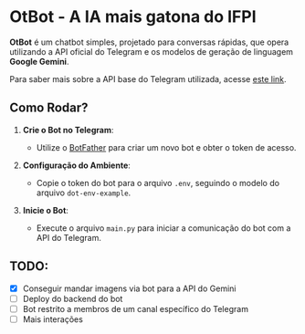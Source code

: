 # OtBot - A IA mais gatona do IFPI

**OtBot** é um chatbot simples, projetado para conversas rápidas, que opera utilizando a API oficial do Telegram e os modelos de geração de linguagem **Google Gemini**.

Para saber mais sobre a API base do Telegram utilizada, acesse [este link](#).

## Como Rodar?

1. **Crie o Bot no Telegram**:  
   - Utilize o [BotFather](https://core.telegram.org/bots#botfather) para criar um novo bot e obter o token de acesso.
  
2. **Configuração do Ambiente**:
   - Copie o token do bot para o arquivo `.env`, seguindo o modelo do arquivo `dot-env-example`.
  
3. **Inicie o Bot**:
   - Execute o arquivo `main.py` para iniciar a comunicação do bot com a API do Telegram.


## TODO:
- [x] Conseguir mandar imagens via bot para a API do Gemini
- [ ] Deploy do backend do bot
- [ ] Bot restrito a membros de um canal específico do Telegram
- [ ] Mais interações
